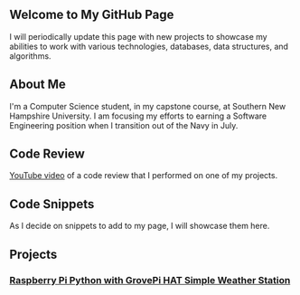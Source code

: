 ## Welcome to My GitHub Page

I will periodically update this page with new projects to showcase my abilities to work with various technologies, databases, data structures, and algorithms.

## About Me

I'm a Computer Science student, in my capstone course, at Southern New Hampshire University. I am focusing my efforts to earning a Software Engineering position when I transition out of the Navy in July.

## Code Review
[YouTube video](https://www.youtube.com/watch?v=VkhiAthh_xE&t=3s) of a code review that I performed on one of my projects.

## Code Snippets

As I decide on snippets to add to my page, I will showcase them here.

## Projects

### [Raspberry Pi Python with GrovePi HAT Simple Weather Station](https://github.com/Richard-WS-Allen/Raspberry-Pi-Weather-Station)

